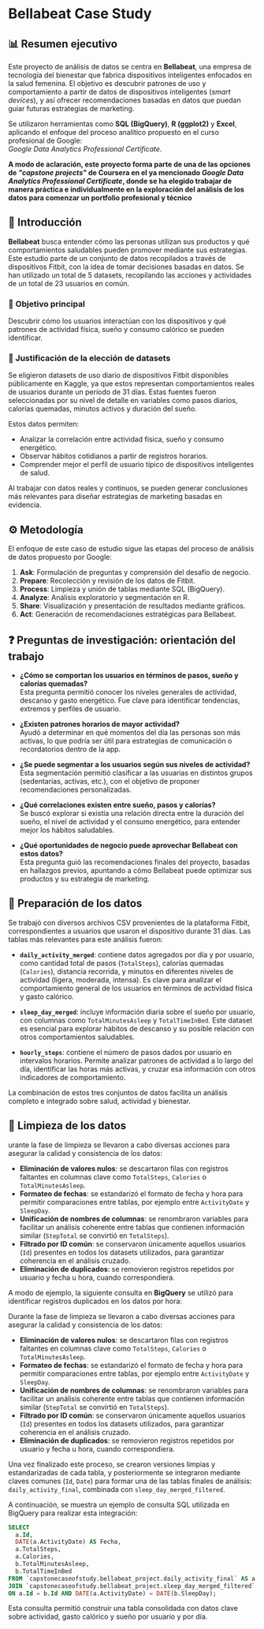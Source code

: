 # Bellabeat Case Study

## 📊 Resumen ejecutivo

Este proyecto de análisis de datos se centra en **Bellabeat**, una empresa de tecnología del bienestar que fabrica dispositivos inteligentes enfocados en la salud femenina. El objetivo es descubrir patrones de uso y comportamiento a partir de datos de dispositivos inteligentes (*smart devices*), y así ofrecer recomendaciones basadas en datos que puedan guiar futuras estrategias de marketing.

Se utilizaron herramientas como **SQL (BigQuery)**, **R (ggplot2)** y **Excel**, aplicando el enfoque del proceso analítico propuesto en el curso profesional de Google:  
*Google Data Analytics Professional Certificate*.

**A modo de aclaración, este proyecto forma parte de una de las opciones de *"capstone projects"* de Coursera en el ya mencionado *Google Data Analytics Professional Certificate*, donde se ha elegido trabajar de manera práctica e individualmente en la exploración del análisis de los datos para comenzar un portfolio profesional y técnico**

## 🧭 Introducción

**Bellabeat** busca entender cómo las personas utilizan sus productos y qué comportamientos saludables pueden promover mediante sus estrategias. Este estudio parte de un conjunto de datos recopilados a través de dispositivos Fitbit, con la idea de tomar decisiones basadas en datos. Se han utilizado un total de 5 datasets, recopilando las acciones y actividades de un total de 23 usuarios en común.

### 🎯 Objetivo principal

Descubrir cómo los usuarios interactúan con los dispositivos y qué patrones de actividad física, sueño y consumo calórico se pueden identificar.

### 📁 Justificación de la elección de datasets

Se eligieron datasets de uso diario de dispositivos Fitbit disponibles públicamente en Kaggle, ya que estos representan comportamientos reales de usuarios durante un período de 31 días. Estas fuentes fueron seleccionadas por su nivel de detalle en variables como pasos diarios, calorías quemadas, minutos activos y duración del sueño.

Estos datos permiten:
- Analizar la correlación entre actividad física, sueño y consumo energético.
- Observar hábitos cotidianos a partir de registros horarios.
- Comprender mejor el perfil de usuario típico de dispositivos inteligentes de salud.

Al trabajar con datos reales y continuos, se pueden generar conclusiones más relevantes para diseñar estrategias de marketing basadas en evidencia.

## ⚙️ Metodología

El enfoque de este caso de estudio sigue las etapas del proceso de análisis de datos propuesto por Google:

1. **Ask**: Formulación de preguntas y comprensión del desafío de negocio.  
2. **Prepare**: Recolección y revisión de los datos de Fitbit.  
3. **Process**: Limpieza y unión de tablas mediante SQL (BigQuery).  
4. **Analyze**: Análisis exploratorio y segmentación en R.  
5. **Share**: Visualización y presentación de resultados mediante gráficos.  
6. **Act**: Generación de recomendaciones estratégicas para Bellabeat.

## ❓ Preguntas de investigación: orientación del trabajo

- **¿Cómo se comportan los usuarios en términos de pasos, sueño y calorías quemadas?**  
  Esta pregunta permitió conocer los niveles generales de actividad, descanso y gasto energético. Fue clave para identificar tendencias, extremos y perfiles de usuario.

- **¿Existen patrones horarios de mayor actividad?**  
  Ayudó a determinar en qué momentos del día las personas son más activas, lo que podría ser útil para estrategias de comunicación o recordatorios dentro de la app.

- **¿Se puede segmentar a los usuarios según sus niveles de actividad?**  
  Esta segmentación permitió clasificar a las usuarias en distintos grupos (sedentarias, activas, etc.), con el objetivo de proponer recomendaciones personalizadas.

- **¿Qué correlaciones existen entre sueño, pasos y calorías?**  
  Se buscó explorar si existía una relación directa entre la duración del sueño, el nivel de actividad y el consumo energético, para entender mejor los hábitos saludables.

- **¿Qué oportunidades de negocio puede aprovechar Bellabeat con estos datos?**  
  Esta pregunta guió las recomendaciones finales del proyecto, basadas en hallazgos previos, apuntando a cómo Bellabeat puede optimizar sus productos y su estrategia de marketing.

## 🧹 Preparación de los datos

Se trabajó con diversos archivos CSV provenientes de la plataforma Fitbit, correspondientes a usuarios que usaron el dispositivo durante 31 días. Las tablas más relevantes para este análisis fueron:

- **`daily_activity_merged`**: contiene datos agregados por día y por usuario, como cantidad total de pasos (`TotalSteps`), calorías quemadas (`Calories`), distancia recorrida, y minutos en diferentes niveles de actividad (ligera, moderada, intensa). Es clave para analizar el comportamiento general de los usuarios en términos de actividad física y gasto calórico.

- **`sleep_day_merged`**: incluye información diaria sobre el sueño por usuario, con columnas como `TotalMinutesAsleep` y `TotalTimeInBed`. Este dataset es esencial para explorar hábitos de descanso y su posible relación con otros comportamientos saludables.

- **`hourly_steps`**: contiene el número de pasos dados por usuario en intervalos horarios. Permite analizar patrones de actividad a lo largo del día, identificar las horas más activas, y cruzar esa información con otros indicadores de comportamiento.

La combinación de estos tres conjuntos de datos facilita un análisis completo e integrado sobre salud, actividad y bienestar.

## 🔧 Limpieza de los datos

urante la fase de limpieza se llevaron a cabo diversas acciones para asegurar la calidad y consistencia de los datos:

- **Eliminación de valores nulos**: se descartaron filas con registros faltantes en columnas clave como `TotalSteps`, `Calories` o `TotalMinutesAsleep`.
- **Formateo de fechas**: se estandarizó el formato de fecha y hora para permitir comparaciones entre tablas, por ejemplo entre `ActivityDate` y `SleepDay`.
- **Unificación de nombres de columnas**: se renombraron variables para facilitar un análisis coherente entre tablas que contienen información similar (`StepTotal` se convirtió en `TotalSteps`).
- **Filtrado por ID común**: se conservaron únicamente aquellos usuarios (`Id`) presentes en todos los datasets utilizados, para garantizar coherencia en el análisis cruzado.
- **Eliminación de duplicados**: se removieron registros repetidos por usuario y fecha u hora, cuando correspondiera.

A modo de ejemplo, la siguiente consulta en **BigQuery** se utilizó para identificar registros duplicados en los datos por hora:

Durante la fase de limpieza se llevaron a cabo diversas acciones para asegurar la calidad y consistencia de los datos:

- **Eliminación de valores nulos**: se descartaron filas con registros faltantes en columnas clave como `TotalSteps`, `Calories` o `TotalMinutesAsleep`.
- **Formateo de fechas**: se estandarizó el formato de fecha y hora para permitir comparaciones entre tablas, por ejemplo entre `ActivityDate` y `SleepDay`.
- **Unificación de nombres de columnas**: se renombraron variables para facilitar un análisis coherente entre tablas que contienen información similar (`StepTotal` se convirtió en `TotalSteps`).
- **Filtrado por ID común**: se conservaron únicamente aquellos usuarios (`Id`) presentes en todos los datasets utilizados, para garantizar coherencia en el análisis cruzado.
- **Eliminación de duplicados**: se removieron registros repetidos por usuario y fecha u hora, cuando correspondiera.

Una vez finalizado este proceso, se crearon versiones limpias y estandarizadas de cada tabla, y posteriormente se integraron mediante claves comunes (`Id`, `Date`) para formar una de las tablas finales de análisis: `daily_activity_final`, combinada con `sleep_day_merged_filtered`.

A continuación, se muestra un ejemplo de consulta SQL utilizada en BigQuery para realizar esta integración:

```sql
SELECT 
  a.Id,
  DATE(a.ActivityDate) AS Fecha,
  a.TotalSteps,
  a.Calories,
  b.TotalMinutesAsleep,
  b.TotalTimeInBed
FROM `capstonecaseofstudy.bellabeat_project.daily_activity_final` AS a
JOIN `capstonecaseofstudy.bellabeat_project.sleep_day_merged_filtered` AS b
ON a.Id = b.Id AND DATE(a.ActivityDate) = DATE(b.SleepDay);
```

Esta consulta permitió construir una tabla consolidada con datos clave sobre actividad, gasto calórico y sueño por usuario y por día.
